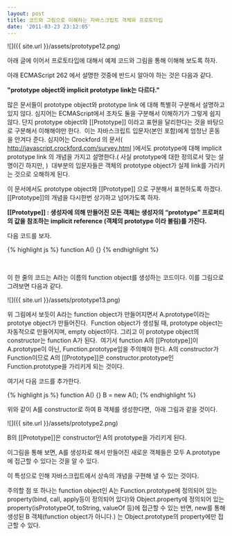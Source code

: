 ```yaml
---
layout: post
title: 코드와 그림으로 이해하는 자바스크립트 객체와 프로토타입
date: '2011-03-23 23:12:05'
---
```


![]({{ site.url }}/assets/prototype12.png)

아래 글에 이어서 프로토타입에 대해서 예제 코드와 그림을 통해 이해해 보도록 하자.

아래 ECMAScript 262 에서 설명한 것중에 반드시 알아야 하는 것은 다음과 같다.

<strong>"prototype object와 implicit prototype link는 다르다."</strong>

많은 문서들이 prototype object와 prototype link 에 대해 특별히 구분해서 설명하고 있지 않다. 심지어는 ECMAScript에서 조차도 둘을 구분해서 이해하기가 그렇게 쉽지 않다. 단지 prototype object와 [[Prototype]] 이라고 표현을 달리한다는 것을 바탕으로 구분해서 이해해야만 한다.  이는 자바스크립트 입문자(본인 포함)에게 엄청난 혼동을 안겨다 준다. 심지어는 Crockford 의 문서( http://javascript.crockford.com/survey.html )에서도 prototype에 대해 implicit prototype link 의 개념을 가지고 설명한다.( 사실 prototype에 대한 정의로서 맞는 설명이긴 하지만, )  대부분의 입문자들은 객체의 prototype object가 실제 link를 가리키는 것으로 오해하게 된다.

이 문서에서도 prototype object와 [[Prototype]] 으로 구분해서 표현하도록 하겠다. [[Prototype]]의 개념을 다시한번 상기하고 넘어가도록 하자.

<strong>[[Prototype]] : 생성자에 의해 만들어진 모든 객체는 생성자의 “prototype” 프로퍼티의 값을 참조하는 implicit reference (객체의 prototype 이라 불림)를 가진다. </strong>

다음 코드를 보자.

{% highlight js %}
function A() {}
{% endhighlight %}

﻿

이 한 줄의 코드는 A라는 이름의 function object를 생성하는 코드이다. 이를 그림으로 그려보면 다음과 같다.

![]({{ site.url }}/assets/prototype13.png)

위 그림에서 보듯이 A라는 function object가 만들어지면서 A.prototype이라는 prototye object가 만들어진다.  Function object가 생성될 때, prototype object는 자동적으로 만들어지며, empty object이다. 그리고 이 prototype object의 constructor는 function A가 된다.  여기서 function A의 [[Prototype]]이 A.prototype이 아닌, Function.prototype임을 주의해야 한다. A의 constructor가 Function이므로 A의 [[Prototype]]은 constructor.prototype인 Function.prototype을 가리키게 되는 것이다.

여기서 다음 코드를 추가한다.

{% highlight js %}
function A() {}
B = new A();
{% endhighlight %}

위와 같이 A를 constructor로 하여 B 객체를 생성한다면,  아래 그림과 같을 것이다.

![]({{ site.url }}/assets/prototype2.png)

B의 [[Prototype]]은 constructor인 A의 prototype을 가리키게 된다.

이그림을 통해 보면, A를 생성자로 해서 만들어진 새로운 객체들은 모두 A.prototype에 접근할 수 있다는 것을 알 수 있다.

이 특성으로 인해 자바스크립트에서 상속의 개념을 구현해 낼 수 있는 것이다.

주의할 점 또 하나는 function object인 A는 Function.prototype에 정의되어 있는 property(bind, call, apply등이 정의되어 있다)와 Object.property에 정의되어 있는 property(isPrototypeOf, toString, valueOf 등)에 접근할 수 있는 반면, new를 통해 생성된 B 객체(function object가 아니다.) 는 Object.prototype의 property에만 접근할 수 있다.
